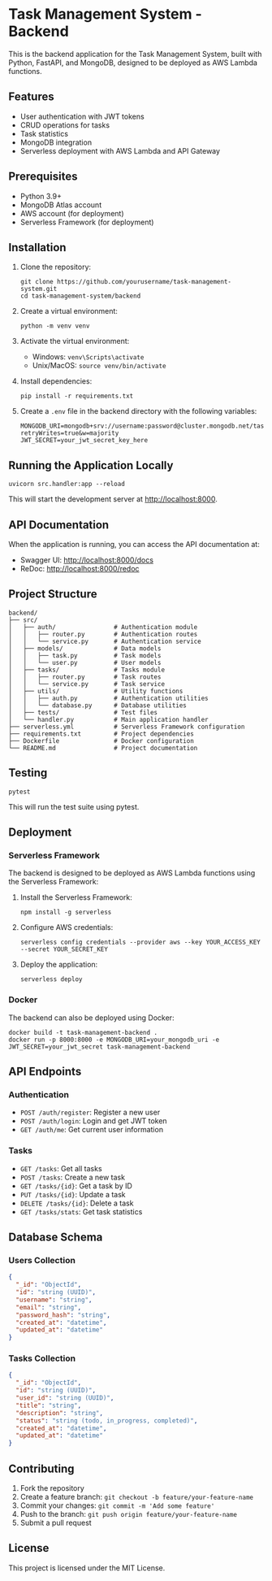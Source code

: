 # Task Management System - Backend

This is the backend application for the Task Management System, built with Python, FastAPI, and MongoDB, designed to be deployed as AWS Lambda functions.

## Features

- User authentication with JWT tokens
- CRUD operations for tasks
- Task statistics
- MongoDB integration
- Serverless deployment with AWS Lambda and API Gateway

## Prerequisites

- Python 3.9+
- MongoDB Atlas account
- AWS account (for deployment)
- Serverless Framework (for deployment)

## Installation

1. Clone the repository:
   ```
   git clone https://github.com/yourusername/task-management-system.git
   cd task-management-system/backend
   ```

2. Create a virtual environment:
   ```
   python -m venv venv
   ```

3. Activate the virtual environment:
   - Windows: `venv\Scripts\activate`
   - Unix/MacOS: `source venv/bin/activate`

4. Install dependencies:
   ```
   pip install -r requirements.txt
   ```

5. Create a `.env` file in the backend directory with the following variables:
   ```
   MONGODB_URI=mongodb+srv://username:password@cluster.mongodb.net/task_management?retryWrites=true&w=majority
   JWT_SECRET=your_jwt_secret_key_here
   ```

## Running the Application Locally

```
uvicorn src.handler:app --reload
```

This will start the development server at [http://localhost:8000](http://localhost:8000).

## API Documentation

When the application is running, you can access the API documentation at:

- Swagger UI: [http://localhost:8000/docs](http://localhost:8000/docs)
- ReDoc: [http://localhost:8000/redoc](http://localhost:8000/redoc)

## Project Structure

```
backend/
├── src/
│   ├── auth/                # Authentication module
│   │   ├── router.py        # Authentication routes
│   │   └── service.py       # Authentication service
│   ├── models/              # Data models
│   │   ├── task.py          # Task models
│   │   └── user.py          # User models
│   ├── tasks/               # Tasks module
│   │   ├── router.py        # Task routes
│   │   └── service.py       # Task service
│   ├── utils/               # Utility functions
│   │   ├── auth.py          # Authentication utilities
│   │   └── database.py      # Database utilities
│   ├── tests/               # Test files
│   └── handler.py           # Main application handler
├── serverless.yml           # Serverless Framework configuration
├── requirements.txt         # Project dependencies
├── Dockerfile               # Docker configuration
└── README.md                # Project documentation
```

## Testing

```
pytest
```

This will run the test suite using pytest.

## Deployment

### Serverless Framework

The backend is designed to be deployed as AWS Lambda functions using the Serverless Framework:

1. Install the Serverless Framework:
   ```
   npm install -g serverless
   ```

2. Configure AWS credentials:
   ```
   serverless config credentials --provider aws --key YOUR_ACCESS_KEY --secret YOUR_SECRET_KEY
   ```

3. Deploy the application:
   ```
   serverless deploy
   ```

### Docker

The backend can also be deployed using Docker:

```
docker build -t task-management-backend .
docker run -p 8000:8000 -e MONGODB_URI=your_mongodb_uri -e JWT_SECRET=your_jwt_secret task-management-backend
```

## API Endpoints

### Authentication

- `POST /auth/register`: Register a new user
- `POST /auth/login`: Login and get JWT token
- `GET /auth/me`: Get current user information

### Tasks

- `GET /tasks`: Get all tasks
- `POST /tasks`: Create a new task
- `GET /tasks/{id}`: Get a task by ID
- `PUT /tasks/{id}`: Update a task
- `DELETE /tasks/{id}`: Delete a task
- `GET /tasks/stats`: Get task statistics

## Database Schema

### Users Collection

```json
{
  "_id": "ObjectId",
  "id": "string (UUID)",
  "username": "string",
  "email": "string",
  "password_hash": "string",
  "created_at": "datetime",
  "updated_at": "datetime"
}
```

### Tasks Collection

```json
{
  "_id": "ObjectId",
  "id": "string (UUID)",
  "user_id": "string (UUID)",
  "title": "string",
  "description": "string",
  "status": "string (todo, in_progress, completed)",
  "created_at": "datetime",
  "updated_at": "datetime"
}
```

## Contributing

1. Fork the repository
2. Create a feature branch: `git checkout -b feature/your-feature-name`
3. Commit your changes: `git commit -m 'Add some feature'`
4. Push to the branch: `git push origin feature/your-feature-name`
5. Submit a pull request

## License

This project is licensed under the MIT License.